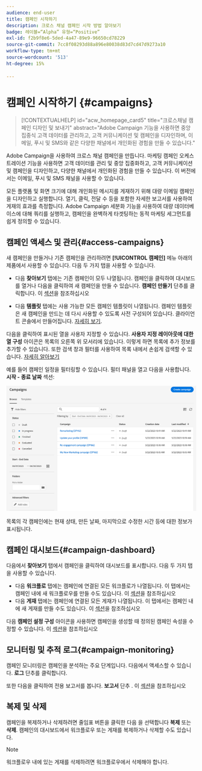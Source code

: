 ```yaml
---
audience: end-user
title: 캠페인 시작하기
description: 크로스 채널 캠페인 시작 방법 알아보기
badge: 레이블=“Alpha” 유형=“Positive”
exl-id: f2b9f8e6-5ded-4a47-89e9-96650cd78229
source-git-commit: 7cc8f08293d88a896e80038d83d7cd47d9273a10
workflow-type: tm+mt
source-wordcount: '513'
ht-degree: 15%

---
```



# 캠페인 시작하기 {#campaigns}

>[!CONTEXTUALHELP]
>id="acw_homepage_card5"
>title="크로스채널 캠페인 디자인 및 보내기"
>abstract="Adobe Campaign 기능을 사용하면 중앙 집중식 고객 데이터를 관리하고, 고객 커뮤니케이션 및 캠페인을 디자인하며, 이메일, 푸시 및 SMS와 같은 다양한 채널에서 개인화된 경험을 만들 수 있습니다."

Adobe Campaign을 사용하여 크로스 채널 캠페인을 만듭니다. 마케팅 캠페인 오케스트레이션 기능을 사용하면 고객 데이터를 관리 및 중앙 집중화하고, 고객 커뮤니케이션 및 캠페인을 디자인하고, 다양한 채널에서 개인화된 경험을 만들 수 있습니다. 이 버전에서는 이메일, 푸시 및 SMS 채널을 사용할 수 있습니다.

모든 플랫폼 및 화면 크기에 대해 개인화된 메시지를 게재하기 위해 대량 이메일 캠페인을 디자인하고 실행합니다.
열기, 클릭, 전달 수 등을 포함한 자세한 보고서를 사용하여 게재의 효과를 측정합니다. Adobe Campaign 세분화 기능을 사용하여 대량 데이터베이스에 대해 쿼리를 실행하고, 캠페인을 완벽하게 타겟팅하는 동적 마케팅 세그먼트를 쉽게 정의할 수 있습니다.

<!--
Get Started with campaigns
Adobe Campaign offers a set of solutions that help you personalize and deliver campaigns across all of your online and offline channels. You can create, configure, execute and analyze marketing campaigns. All marketing campaigns can be managed from a unified control center. Discover how to browse and create marketing campaigns in this section.

Campaigns include actions (deliveries) and processes (importing or extracting files), as well as resources (marketing documents, delivery outlines). They are used in marketing campaigns. Campaigns are part of a program, and programs are included in a campaign plan.
-->

## 캠페인 액세스 및 관리{#access-campaigns}

새 캠페인을 만들거나 기존 캠페인을 관리하려면 **[!UICONTROL 캠페인]** 메뉴 아래의 제품에서 사용할 수 있습니다. 다음 두 가지 탭을 사용할 수 있습니다.

* 다음 **찾아보기** 탭에는 기존 캠페인이 모두 나열됩니다. 캠페인을 클릭하여 대시보드를 열거나 다음을 클릭하여 새 캠페인을 만들 수 있습니다. **캠페인 만들기** 단추를 클릭합니다. 이 [섹션](create-campaigns.md#create-campaigns)을 참조하십시오

* 다음 **템플릿** 탭에는 사용 가능한 모든 캠페인 템플릿이 나열됩니다. 캠페인 템플릿은 새 캠페인을 만드는 데 다시 사용할 수 있도록 사전 구성되어 있습니다. 클라이언트 콘솔에서 만들어집니다. [자세히 보기](https://experienceleague.adobe.com/docs/campaign/automation/campaign-orchestration/marketing-campaign-templates.html?lang=ko).

다음을 클릭하여 표시된 열을 사용자 지정할 수 있습니다. **사용자 지정 레이아웃에 대한 열 구성** 아이콘은 목록의 오른쪽 위 모서리에 있습니다. 이렇게 하면 목록에 추가 정보를 추가할 수 있습니다. 또한 검색 창과 필터를 사용하여 목록 내에서 손쉽게 검색할 수 있습니다. [자세히 알아보기](../get-started/user-interface.md#list-screens)

예를 들어 캠페인 일정을 필터링할 수 있습니다. 필터 패널을 열고 다음을 사용합니다. **시작 - 종료 날짜** 섹션:

![캠페인 목록](assets/campaign-filter-on-dates.png)

목록의 각 캠페인에는 현재 상태, 만든 날짜, 마지막으로 수정한 시간 등에 대한 정보가 표시됩니다.

## 캠페인 대시보드{#campaign-dashboard}

다음에서 **찾아보기** 탭에서 캠페인을 클릭하여 대시보드를 표시합니다. 다음 두 가지 탭을 사용할 수 있습니다.

* 다음 **워크플로** 탭에는 캠페인에 연결된 모든 워크플로가 나열됩니다. 이 탭에서는 캠페인 내에 새 워크플로우를 만들 수도 있습니다. 이 [섹션](create-campaigns.md#create-campaigns)을 참조하십시오
* 다음 **게재** 탭에는 캠페인에 연결된 모든 게재가 나열됩니다. 이 탭에서는 캠페인 내에 새 게재를 만들 수도 있습니다. 이 [섹션](create-campaigns.md#create-campaigns)을 참조하십시오

다음 **캠페인 설정 구성** 아이콘을 사용하면 캠페인을 생성할 때 정의된 캠페인 속성을 수정할 수 있습니다. 이 [섹션](create-campaigns.md#create-campaigns)을 참조하십시오

## 모니터링 및 추적 로그{#campaign-monitoring}

캠페인 모니터링은 캠페인을 분석하는 주요 단계입니다. 다음에서 액세스할 수 있습니다. **로그** 단추를 클릭합니다.

또한 다음을 클릭하여 전용 보고서를 봅니다. **보고서** 단추 . 이 [섹션](../reporting/campaign-reports.md)을 참조하십시오

## 복제 및 삭제

캠페인을 복제하거나 삭제하려면 줄임표 버튼을 클릭한 다음 을 선택합니다 **복제** 또는 **삭제**. 캠페인의 대시보드에서 워크플로우 또는 게재를 복제하거나 삭제할 수도 있습니다.

>[!NOTE]
>
>워크플로우 내에 있는 게재를 삭제하려면 워크플로우에서 삭제해야 합니다.

